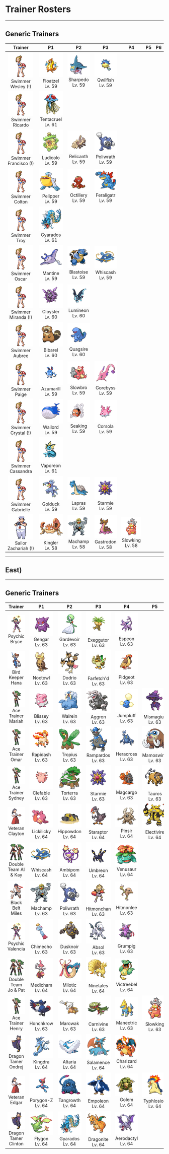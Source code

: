 # Trainer Rosters

---

## Generic Trainers

| Trainer | P1 | P2 | P3 | P4 | P5 | P6 |
|:-------:|:--:|:--:|:--:|:--:|:--:|:--:|
| ![Swimmer Wesley (!)](../../assets/trainers/swimmer.png)<br>Swimmer Wesley (!) | ![Floatzel](../../assets/sprites/floatzel/front.gif)<br>Floatzel<br>Lv. 59 | ![Sharpedo](../../assets/sprites/sharpedo/front.gif)<br>Sharpedo<br>Lv. 59 | ![Qwilfish](../../assets/sprites/qwilfish/front.gif)<br>Qwilfish<br>Lv. 59 |
| ![Swimmer Ricardo](../../assets/trainers/swimmer.png)<br>Swimmer Ricardo | ![Tentacruel](../../assets/sprites/tentacruel/front.gif)<br>Tentacruel<br>Lv. 61 |
| ![Swimmer Francisco (!)](../../assets/trainers/swimmer.png)<br>Swimmer Francisco (!) | ![Ludicolo](../../assets/sprites/ludicolo/front.gif)<br>Ludicolo<br>Lv. 59 | ![Relicanth](../../assets/sprites/relicanth/front.gif)<br>Relicanth<br>Lv. 59 | ![Poliwrath](../../assets/sprites/poliwrath/front.gif)<br>Poliwrath<br>Lv. 59 |
| ![Swimmer Colton](../../assets/trainers/swimmer.png)<br>Swimmer Colton | ![Pelipper](../../assets/sprites/pelipper/front.gif)<br>Pelipper<br>Lv. 59 | ![Octillery](../../assets/sprites/octillery/front.gif)<br>Octillery<br>Lv. 59 | ![Feraligatr](../../assets/sprites/feraligatr/front.gif)<br>Feraligatr<br>Lv. 59 |
| ![Swimmer Troy](../../assets/trainers/swimmer.png)<br>Swimmer Troy | ![Gyarados](../../assets/sprites/gyarados/front.gif)<br>Gyarados<br>Lv. 61 |
| ![Swimmer Oscar](../../assets/trainers/swimmer.png)<br>Swimmer Oscar | ![Mantine](../../assets/sprites/mantine/front.gif)<br>Mantine<br>Lv. 59 | ![Blastoise](../../assets/sprites/blastoise/front.gif)<br>Blastoise<br>Lv. 59 | ![Whiscash](../../assets/sprites/whiscash/front.gif)<br>Whiscash<br>Lv. 59 |
| ![Swimmer Miranda (!)](../../assets/trainers/swimmer.png)<br>Swimmer Miranda (!) | ![Cloyster](../../assets/sprites/cloyster/front.gif)<br>Cloyster<br>Lv. 60 | ![Lumineon](../../assets/sprites/lumineon/front.gif)<br>Lumineon<br>Lv. 60 |
| ![Swimmer Aubree](../../assets/trainers/swimmer.png)<br>Swimmer Aubree | ![Bibarel](../../assets/sprites/bibarel/front.gif)<br>Bibarel<br>Lv. 60 | ![Quagsire](../../assets/sprites/quagsire/front.gif)<br>Quagsire<br>Lv. 60 |
| ![Swimmer Paige](../../assets/trainers/swimmer.png)<br>Swimmer Paige | ![Azumarill](../../assets/sprites/azumarill/front.gif)<br>Azumarill<br>Lv. 59 | ![Slowbro](../../assets/sprites/slowbro/front.gif)<br>Slowbro<br>Lv. 59 | ![Gorebyss](../../assets/sprites/gorebyss/front.gif)<br>Gorebyss<br>Lv. 59 |
| ![Swimmer Crystal (!)](../../assets/trainers/swimmer.png)<br>Swimmer Crystal (!) | ![Wailord](../../assets/sprites/wailord/front.gif)<br>Wailord<br>Lv. 59 | ![Seaking](../../assets/sprites/seaking/front.gif)<br>Seaking<br>Lv. 59 | ![Corsola](../../assets/sprites/corsola/front.gif)<br>Corsola<br>Lv. 59 |
| ![Swimmer Cassandra](../../assets/trainers/swimmer.png)<br>Swimmer Cassandra | ![Vaporeon](../../assets/sprites/vaporeon/front.gif)<br>Vaporeon<br>Lv. 61 |
| ![Swimmer Gabrielle](../../assets/trainers/swimmer.png)<br>Swimmer Gabrielle | ![Golduck](../../assets/sprites/golduck/front.gif)<br>Golduck<br>Lv. 59 | ![Lapras](../../assets/sprites/lapras/front.gif)<br>Lapras<br>Lv. 59 | ![Starmie](../../assets/sprites/starmie/front.gif)<br>Starmie<br>Lv. 59 |
| ![Sailor Zachariah (!)](../../assets/trainers/sailor.png)<br>Sailor Zachariah (!) | ![Kingler](../../assets/sprites/kingler/front.gif)<br>Kingler<br>Lv. 58 | ![Machamp](../../assets/sprites/machamp/front.gif)<br>Machamp<br>Lv. 58 | ![Gastrodon](../../assets/sprites/gastrodon/front.gif)<br>Gastrodon<br>Lv. 58 | ![Slowking](../../assets/sprites/slowking/front.gif)<br>Slowking<br>Lv. 58 |
---

## East)

---

## Generic Trainers

| Trainer | P1 | P2 | P3 | P4 | P5 | P6 |
|:-------:|:--:|:--:|:--:|:--:|:--:|:--:|
| ![Psychic Bryce](../../assets/trainers/psychic.png)<br>Psychic Bryce | ![Gengar](../../assets/sprites/gengar/front.gif)<br>Gengar<br>Lv. 63 | ![Gardevoir](../../assets/sprites/gardevoir/front.gif)<br>Gardevoir<br>Lv. 63 | ![Exeggutor](../../assets/sprites/exeggutor/front.gif)<br>Exeggutor<br>Lv. 63 | ![Espeon](../../assets/sprites/espeon/front.gif)<br>Espeon<br>Lv. 63 |
| ![Bird Keeper Hana](../../assets/trainers/bird_keeper.png)<br>Bird Keeper Hana | ![Noctowl](../../assets/sprites/noctowl/front.gif)<br>Noctowl<br>Lv. 63 | ![Dodrio](../../assets/sprites/dodrio/front.gif)<br>Dodrio<br>Lv. 63 | ![Farfetch'd](../../assets/sprites/farfetchd/front.gif)<br>Farfetch'd<br>Lv. 63 | ![Pidgeot](../../assets/sprites/pidgeot/front.gif)<br>Pidgeot<br>Lv. 63 |
| ![Ace Trainer Mariah](../../assets/trainers/ace_trainer.png)<br>Ace Trainer Mariah | ![Blissey](../../assets/sprites/blissey/front.gif)<br>Blissey<br>Lv. 63 | ![Walrein](../../assets/sprites/walrein/front.gif)<br>Walrein<br>Lv. 63 | ![Aggron](../../assets/sprites/aggron/front.gif)<br>Aggron<br>Lv. 63 | ![Jumpluff](../../assets/sprites/jumpluff/front.gif)<br>Jumpluff<br>Lv. 63 | ![Mismagius](../../assets/sprites/mismagius/front.gif)<br>Mismagius<br>Lv. 63 |
| ![Ace Trainer Omar](../../assets/trainers/ace_trainer.png)<br>Ace Trainer Omar | ![Rapidash](../../assets/sprites/rapidash/front.gif)<br>Rapidash<br>Lv. 63 | ![Tropius](../../assets/sprites/tropius/front.gif)<br>Tropius<br>Lv. 63 | ![Rampardos](../../assets/sprites/rampardos/front.gif)<br>Rampardos<br>Lv. 63 | ![Heracross](../../assets/sprites/heracross/front.gif)<br>Heracross<br>Lv. 63 | ![Mamoswine](../../assets/sprites/mamoswine/front.gif)<br>Mamoswine<br>Lv. 63 |
| ![Ace Trainer Sydney](../../assets/trainers/ace_trainer.png)<br>Ace Trainer Sydney | ![Clefable](../../assets/sprites/clefable/front.gif)<br>Clefable<br>Lv. 63 | ![Torterra](../../assets/sprites/torterra/front.gif)<br>Torterra<br>Lv. 63 | ![Starmie](../../assets/sprites/starmie/front.gif)<br>Starmie<br>Lv. 63 | ![Magcargo](../../assets/sprites/magcargo/front.gif)<br>Magcargo<br>Lv. 63 | ![Tauros](../../assets/sprites/tauros/front.gif)<br>Tauros<br>Lv. 63 |
| ![Veteran Clayton](../../assets/trainers/veteran.png)<br>Veteran Clayton | ![Lickilicky](../../assets/sprites/lickilicky/front.gif)<br>Lickilicky<br>Lv. 64 | ![Hippowdon](../../assets/sprites/hippowdon/front.gif)<br>Hippowdon<br>Lv. 64 | ![Staraptor](../../assets/sprites/staraptor/front.gif)<br>Staraptor<br>Lv. 64 | ![Pinsir](../../assets/sprites/pinsir/front.gif)<br>Pinsir<br>Lv. 64 | ![Electivire](../../assets/sprites/electivire/front.gif)<br>Electivire<br>Lv. 64 |
| ![Double Team Al & Kay](../../assets/trainers/double_team.png)<br>Double Team Al & Kay | ![Whiscash](../../assets/sprites/whiscash/front.gif)<br>Whiscash<br>Lv. 64 | ![Ambipom](../../assets/sprites/ambipom/front.gif)<br>Ambipom<br>Lv. 64 | ![Umbreon](../../assets/sprites/umbreon/front.gif)<br>Umbreon<br>Lv. 64 | ![Venusaur](../../assets/sprites/venusaur/front.gif)<br>Venusaur<br>Lv. 64 |
| ![Black Belt Miles](../../assets/trainers/black_belt.png)<br>Black Belt Miles | ![Machamp](../../assets/sprites/machamp/front.gif)<br>Machamp<br>Lv. 63 | ![Poliwrath](../../assets/sprites/poliwrath/front.gif)<br>Poliwrath<br>Lv. 63 | ![Hitmonchan](../../assets/sprites/hitmonchan/front.gif)<br>Hitmonchan<br>Lv. 63 | ![Hitmonlee](../../assets/sprites/hitmonlee/front.gif)<br>Hitmonlee<br>Lv. 63 |
| ![Psychic Valencia](../../assets/trainers/psychic.png)<br>Psychic Valencia | ![Chimecho](../../assets/sprites/chimecho/front.gif)<br>Chimecho<br>Lv. 63 | ![Dusknoir](../../assets/sprites/dusknoir/front.gif)<br>Dusknoir<br>Lv. 63 | ![Absol](../../assets/sprites/absol/front.gif)<br>Absol<br>Lv. 63 | ![Grumpig](../../assets/sprites/grumpig/front.gif)<br>Grumpig<br>Lv. 63 |
| ![Double Team Jo & Pat](../../assets/trainers/double_team.png)<br>Double Team Jo & Pat | ![Medicham](../../assets/sprites/medicham/front.gif)<br>Medicham<br>Lv. 64 | ![Milotic](../../assets/sprites/milotic/front.gif)<br>Milotic<br>Lv. 64 | ![Ninetales](../../assets/sprites/ninetales/front.gif)<br>Ninetales<br>Lv. 64 | ![Victreebel](../../assets/sprites/victreebel/front.gif)<br>Victreebel<br>Lv. 64 |
| ![Ace Trainer Henry](../../assets/trainers/ace_trainer.png)<br>Ace Trainer Henry | ![Honchkrow](../../assets/sprites/honchkrow/front.gif)<br>Honchkrow<br>Lv. 63 | ![Marowak](../../assets/sprites/marowak/front.gif)<br>Marowak<br>Lv. 63 | ![Carnivine](../../assets/sprites/carnivine/front.gif)<br>Carnivine<br>Lv. 63 | ![Manectric](../../assets/sprites/manectric/front.gif)<br>Manectric<br>Lv. 63 | ![Slowking](../../assets/sprites/slowking/front.gif)<br>Slowking<br>Lv. 63 |
| ![Dragon Tamer Ondrej](../../assets/trainers/dragon_tamer.png)<br>Dragon Tamer Ondrej | ![Kingdra](../../assets/sprites/kingdra/front.gif)<br>Kingdra<br>Lv. 64 | ![Altaria](../../assets/sprites/altaria/front.gif)<br>Altaria<br>Lv. 64 | ![Salamence](../../assets/sprites/salamence/front.gif)<br>Salamence<br>Lv. 64 | ![Charizard](../../assets/sprites/charizard/front.gif)<br>Charizard<br>Lv. 64 |
| ![Veteran Edgar](../../assets/trainers/veteran.png)<br>Veteran Edgar | ![Porygon-Z](../../assets/sprites/porygon-z/front.gif)<br>Porygon-Z<br>Lv. 64 | ![Tangrowth](../../assets/sprites/tangrowth/front.gif)<br>Tangrowth<br>Lv. 64 | ![Empoleon](../../assets/sprites/empoleon/front.gif)<br>Empoleon<br>Lv. 64 | ![Golem](../../assets/sprites/golem/front.gif)<br>Golem<br>Lv. 64 | ![Typhlosion](../../assets/sprites/typhlosion/front.gif)<br>Typhlosion<br>Lv. 64 |
| ![Dragon Tamer Clinton](../../assets/trainers/dragon_tamer.png)<br>Dragon Tamer Clinton | ![Flygon](../../assets/sprites/flygon/front.gif)<br>Flygon<br>Lv. 64 | ![Gyarados](../../assets/sprites/gyarados/front.gif)<br>Gyarados<br>Lv. 64 | ![Dragonite](../../assets/sprites/dragonite/front.gif)<br>Dragonite<br>Lv. 64 | ![Aerodactyl](../../assets/sprites/aerodactyl/front.gif)<br>Aerodactyl<br>Lv. 64 |
